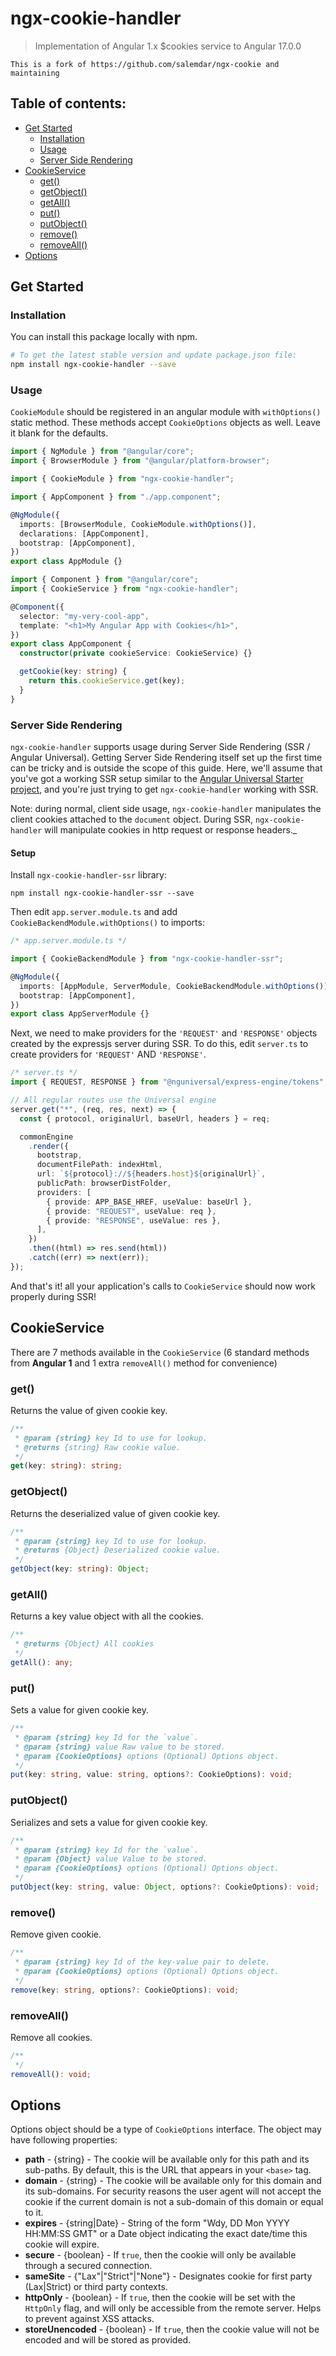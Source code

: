 # ngx-cookie-handler

> Implementation of Angular 1.x $cookies service to Angular 17.0.0

`This is a fork of https://github.com/salemdar/ngx-cookie and maintaining`

## Table of contents:

- [Get Started](#get-started)
  - [Installation](#installation)
  - [Usage](#usage)
  - [Server Side Rendering](#ssr)
- [CookieService](#cookieservice)
  - [get()](#get)
  - [getObject()](#getobject)
  - [getAll()](#getall)
  - [put()](#put)
  - [putObject()](#putobject)
  - [remove()](#remove)
  - [removeAll()](#removeall)
- [Options](#options)

## <a name="get-started"></a> Get Started

### <a name="installation"></a> Installation

You can install this package locally with npm.

```bash
# To get the latest stable version and update package.json file:
npm install ngx-cookie-handler --save
```

### <a name="usage"></a> Usage

`CookieModule` should be registered in an angular module with `withOptions()` static method.
These methods accept `CookieOptions` objects as well. Leave it blank for the defaults.

```typescript
import { NgModule } from "@angular/core";
import { BrowserModule } from "@angular/platform-browser";

import { CookieModule } from "ngx-cookie-handler";

import { AppComponent } from "./app.component";

@NgModule({
  imports: [BrowserModule, CookieModule.withOptions()],
  declarations: [AppComponent],
  bootstrap: [AppComponent],
})
export class AppModule {}
```

```typescript
import { Component } from "@angular/core";
import { CookieService } from "ngx-cookie-handler";

@Component({
  selector: "my-very-cool-app",
  template: "<h1>My Angular App with Cookies</h1>",
})
export class AppComponent {
  constructor(private cookieService: CookieService) {}

  getCookie(key: string) {
    return this.cookieService.get(key);
  }
}
```

### <a name="ssr"></a> Server Side Rendering

`ngx-cookie-handler` supports usage during Server Side Rendering (SSR / Angular Universal). Getting Server Side Rendering itself set up the first time can be tricky and is outside the scope of this guide. Here, we'll assume that you've got a working SSR setup similar to the [Angular Universal Starter project](https://github.com/angular/universal-starter), and you're just trying to get `ngx-cookie-handler` working with SSR.

Note: during normal, client side usage, `ngx-cookie-handler` manipulates the client cookies attached to the `document` object. During SSR, `ngx-cookie-handler` will manipulate cookies in http request or response headers.\_

#### Setup

Install `ngx-cookie-handler-ssr` library:

```shell script
npm install ngx-cookie-handler-ssr --save
```

Then edit `app.server.module.ts` and add `CookieBackendModule.withOptions()` to imports:

```typescript
/* app.server.module.ts */

import { CookieBackendModule } from "ngx-cookie-handler-ssr";

@NgModule({
  imports: [AppModule, ServerModule, CookieBackendModule.withOptions()],
  bootstrap: [AppComponent],
})
export class AppServerModule {}
```

Next, we need to make providers for the `'REQUEST'` and `'RESPONSE'` objects created by the expressjs server during SSR. To do this, edit `server.ts` to create providers for `'REQUEST'` AND `'RESPONSE'`.

```typescript
/* server.ts */
import { REQUEST, RESPONSE } from "@nguniversal/express-engine/tokens";

// All regular routes use the Universal engine
server.get("*", (req, res, next) => {
  const { protocol, originalUrl, baseUrl, headers } = req;

  commonEngine
    .render({
      bootstrap,
      documentFilePath: indexHtml,
      url: `${protocol}://${headers.host}${originalUrl}`,
      publicPath: browserDistFolder,
      providers: [
        { provide: APP_BASE_HREF, useValue: baseUrl },
        { provide: "REQUEST", useValue: req },
        { provide: "RESPONSE", useValue: res },
      ],
    })
    .then((html) => res.send(html))
    .catch((err) => next(err));
});
```

And that's it! all your application's calls to `CookieService` should now work properly during SSR!

## <a name="cookieservice"></a> CookieService

There are 7 methods available in the `CookieService` (6 standard methods from **Angular 1** and 1 extra `removeAll()` method for convenience)

### <a name="get"></a> get()

Returns the value of given cookie key.

```typescript
/**
 * @param {string} key Id to use for lookup.
 * @returns {string} Raw cookie value.
 */
get(key: string): string;
```

### <a name="getobject"></a> getObject()

Returns the deserialized value of given cookie key.

```typescript
/**
 * @param {string} key Id to use for lookup.
 * @returns {Object} Deserialized cookie value.
 */
getObject(key: string): Object;
```

### <a name="getall"></a> getAll()

Returns a key value object with all the cookies.

```typescript
/**
 * @returns {Object} All cookies
 */
getAll(): any;
```

### <a name="put"></a> put()

Sets a value for given cookie key.

```typescript
/**
 * @param {string} key Id for the `value`.
 * @param {string} value Raw value to be stored.
 * @param {CookieOptions} options (Optional) Options object.
 */
put(key: string, value: string, options?: CookieOptions): void;
```

### <a name="putobject"></a> putObject()

Serializes and sets a value for given cookie key.

```typescript
/**
 * @param {string} key Id for the `value`.
 * @param {Object} value Value to be stored.
 * @param {CookieOptions} options (Optional) Options object.
 */
putObject(key: string, value: Object, options?: CookieOptions): void;
```

### <a name="remove"></a> remove()

Remove given cookie.

```typescript
/**
 * @param {string} key Id of the key-value pair to delete.
 * @param {CookieOptions} options (Optional) Options object.
 */
remove(key: string, options?: CookieOptions): void;
```

### <a name="removeall"></a> removeAll()

Remove all cookies.

```typescript
/**
 */
removeAll(): void;
```

## <a name="options"></a> Options

Options object should be a type of `CookieOptions` interface. The object may have following properties:

- **path** - {string} - The cookie will be available only for this path and its sub-paths. By default, this is the URL that appears in your `<base>` tag.
- **domain** - {string} - The cookie will be available only for this domain and its sub-domains. For security reasons the user agent will not accept the cookie if the current domain is not a sub-domain of this domain or equal to it.
- **expires** - {string|Date} - String of the form "Wdy, DD Mon YYYY HH:MM:SS GMT" or a Date object indicating the exact date/time this cookie will expire.
- **secure** - {boolean} - If `true`, then the cookie will only be available through a secured connection.
- **sameSite** - {"Lax"|"Strict"|"None"} - Designates cookie for first party (Lax|Strict) or third party contexts.
- **httpOnly** - {boolean} - If `true`, then the cookie will be set with the `HttpOnly` flag, and will only be accessible from the remote server. Helps to prevent against XSS attacks.
- **storeUnencoded** - {boolean} - If `true`, then the cookie value will not be encoded and will be stored as provided.
